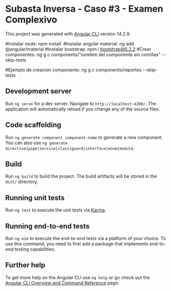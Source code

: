 # Subasta Inversa - Caso #3 - Examen Complexivo

This project was generated with [Angular CLI](https://github.com/angular/angular-cli) version 14.2.9.

#Instalar node: npm install 
#Instalar angular material: ng add @angular/material
#Instalar bootstrap: npm i bootstrap@5.2.2
#Crear componentes: ng g c components/"nombre del componente sin comillas" --skip-tests

#Ejemplo de creacion componente:
 ng g c components/reportes --skip-tests

## Development server

Run `ng serve` for a dev server. Navigate to `http://localhost:4200/`. The application will automatically reload if you change any of the source files.

## Code scaffolding

Run `ng generate component component-name` to generate a new component. You can also use `ng generate directive|pipe|service|class|guard|interface|enum|module`.

## Build

Run `ng build` to build the project. The build artifacts will be stored in the `dist/` directory.

## Running unit tests

Run `ng test` to execute the unit tests via [Karma](https://karma-runner.github.io).

## Running end-to-end tests

Run `ng e2e` to execute the end-to-end tests via a platform of your choice. To use this command, you need to first add a package that implements end-to-end testing capabilities.

## Further help

To get more help on the Angular CLI use `ng help` or go check out the [Angular CLI Overview and Command Reference](https://angular.io/cli) page.
